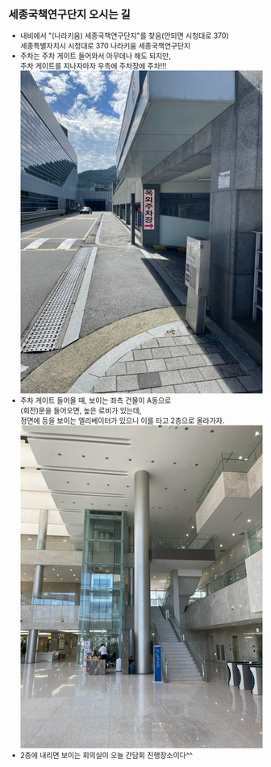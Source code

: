 ## 세종국책연구단지 오시는 길
- 내비에서 "(나라키움) 세종국책연구단지"를 찾음(안되면 시청대로 370)<br />
세종특별자치시 시청대로 370 나라키움 세종국책연구단지
- 주차는 주차 게이트 들어와서 아무데나 해도 되지만,<br />
주차 게이트를 지나자마자 우측에 주차장에 주차!!!<br />
![외부주차장](NRCpk.jpg)
- 주차 게이트 들어올 때, 보이는 좌측 건물이 A동으로<br />
(회전)문을 들어오면, 높은 로비가 있는데,<br />
정면에 등을 보이는 엘리베이터가 있으니 이를 타고 2층으로 올라가자.<br />
![엘리베이터](NRCev.jpg)
- 2층에 내리면 보이는 회의실이 오늘 간담회 진행장소이다^^
